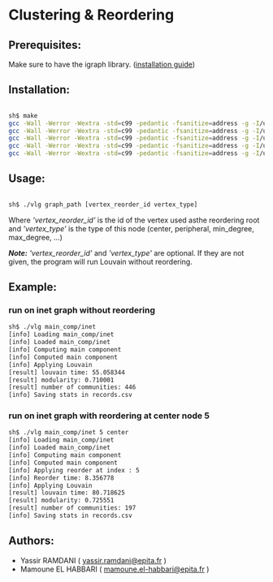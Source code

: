# Clustering & Reordering

## Prerequisites:

Make sure to have the igraph library. ([installation guide](https://igraph.org/c/))


## Installation:

``` sh

sh$ make
gcc -Wall -Werror -Wextra -std=c99 -pedantic -fsanitize=address -g -I/usr/local/include/igraph    -c -o src/main.o src/main.c
gcc -Wall -Werror -Wextra -std=c99 -pedantic -fsanitize=address -g -I/usr/local/include/igraph    -c -o src/clustering.o src/clustering.c
gcc -Wall -Werror -Wextra -std=c99 -pedantic -fsanitize=address -g -I/usr/local/include/igraph    -c -o src/reorder.o src/reorder.c
gcc -Wall -Werror -Wextra -std=c99 -pedantic -fsanitize=address -g -I/usr/local/include/igraph    -c -o src/utils.o src/utils.c
gcc -Wall -Werror -Wextra -std=c99 -pedantic -fsanitize=address -g -I/usr/local/include/igraph  -L/usr/local/lib -ligraph  ./src/main.o ./src/clustering.o ./src/reorder.o ./src/utils.o -o ./vlg

```


## Usage:

``` sh

sh$ ./vlg graph_path [vertex_reorder_id vertex_type]

```

Where _’vertex_reorder_id’_ is the id of the vertex used asthe reordering root and _’vertex_type’_ is the type of this node (center, peripheral, min_degree, max_degree, ...)

_**Note:**_ _'vertex_reorder_id'_ and _'vertex_type'_ are optional. If they are not given, the program will run Louvain without reordering.


## Example:

### run on inet graph without reordering

``` sh
sh$ ./vlg main_comp/inet 
[info] Loading main_comp/inet
[info] Loaded main_comp/inet
[info] Computing main component
[info] Computed main component
[info] Applying Louvain
[result] louvain time: 55.058344
[result] modularity: 0.710001
[result] number of communities: 446
[info] Saving stats in records.csv
```


### run on inet graph with reordering at center node 5

``` sh
sh$ ./vlg main_comp/inet 5 center
[info] Loading main_comp/inet
[info] Loaded main_comp/inet
[info] Computing main component
[info] Computed main component
[info] Applying reorder at index : 5
[info] Reorder time: 8.356778
[info] Applying Louvain
[result] louvain time: 80.718625
[result] modularity: 0.725551
[result] number of communities: 197
[info] Saving stats in records.csv
```


## Authors:

- Yassir RAMDANI ( yassir.ramdani@epita.fr )
- Mamoune EL HABBARI ( mamoune.el-habbari@epita.fr )
